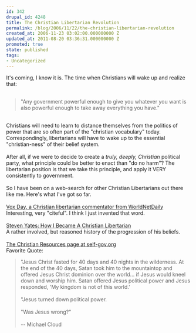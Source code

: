 ```yaml
---
id: 342
drupal_id: 4248
title: The Christian Libertarian Revolution
permalink: /blog/2006/11/22/the-christian-libertarian-revolution
created_at: 2006-11-23 03:02:00.000000000 Z
updated_at: 2011-08-20 03:36:31.000000000 Z
promoted: true
state: published
tags:
- Uncategorized
---
```

It's coming, I know it is. The time when Christians will wake up and realize that:<br /><br /><blockquote>"Any government powerful enough to give you whatever you want is also powerful enough to take away everything you have."</blockquote><br />Christians will need to learn to distance themselves from the politics of power that are so often part of the "christian vocabulary" today. Correspondingly, libertarians will have to wake up to the essential "christian-ness" of their belief system.<br /><br />After all, if we were to decide to create a <span style="font-style:italic;">truly, deeply, Christian</span> political party, what principle could be better to enact than "do no harm"? The libertarian position is that we take this principle, and apply it VERY consistently to government.<br /><br />So I have been on a web-search for other Christian Libertarians out there like me. Here's what I've got so far.<br /><br /><a href="http://voxday.blogspot.com/">Vox Day, a Christian libertarian commentator from WorldNetDaily</a><br />Interesting, very "citeful". I think I just invented that word.<br /><br /><a href="http://www.lewrockwell.com/yates/yates87.html">Steven Yates: How I Became A Christian Libertarian</a><br />A rather involved, but reasoned history of the progression of his beliefs.<br /><br /><a href="http://www.self-gov.org/christian/">The Christian Resources page at self-gov.org</a><br />Favorite Quote:<br /><blockquote>"Jesus Christ fasted for 40 days and 40 nights in the wilderness. At the end of the 40 days, Satan took him to the mountaintop and offered Jesus Christ dominion over the world... if Jesus would kneel down and worship him. Satan offered Jesus political power and Jesus responded, 'My kingdom is not of this world.'<br /><br />"Jesus turned down political power.<br /><br />"Was Jesus wrong?"<br /><br />-- Michael Cloud </blockquote>
